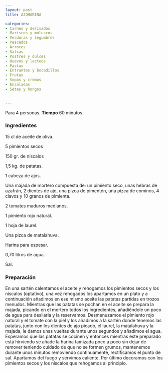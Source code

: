 ```yaml
---
layout: post
title: AJOHARINA

categories:
- Carnes y derivados
- Mariscos y moluscos
- Verduras y legumbres
- Pescados
- Arroces
- Salsas
- Postres y dulces
- Huevos y lacteos
- Pastas
- Entrantes y bocadillos
- Frutas
- Sopas y cremas
- Ensaladas
- Setas y hongos
 

---
```


Para 4 personas.
<b>Tiempo</b> 60 minutos.

<h3>Ingredientes</h3>

15 cl de aceite de oliva.

5 pimientos secos

150 gr. de níscalos

1,5 kg. de patatas.

1 cabeza de ajos.

Una majada de mortero compuesta de: un pimiento seco, unas hebras de azafrán, 2 dientes de ajo, una pizca de pimentón, una pizca de cominos, 4 clavos y 10 granos de pimienta.

2 tomates maduros medianos.

1 pimiento rojo natural.

1 hoja de laurel.

Una pizca de matalahuva.

Harina para espesar.

0,70 litros de agua.

Sal.

<h3>Preparación</h3>

En una sartén calentamos el aceite y rehogamos los pimientos secos y los níscalos (optativo), una vez rehogados los apartamos en un plato y a continuación añadimos en ese mismo aceite las patatas partidas en trozos menudos. Mientras que las patatas se pochan en el aceite se prepara la majada, picando en el mortero todos los ingredientes, añadiéndole un poco de agua para desliarla y la reservamos. Desmenuzamos el pimiento rojo natural y el tomate con la piel y los añadimos a la sartén donde tenemos  las patatas, junto con los dientes de ajo picado, el laurel, la matalahuva y la majada, le damos unas vueltas durante unos segundos y añadimos el agua. Esperamos que las patatas se cocinen y entonces mientras éste preparado está hirviendo se añade la harina tamizada poco a poco sin dejar de remover teniendo cuidado de que no se formen grumos, mantenemos durante unos minutos removiendo continuamente, rectificamos el punto de sal. Apartamos del fuego y servimos caliente. Por último decoramos con los pimientos secos y los níscalos que rehogamos al principio.

